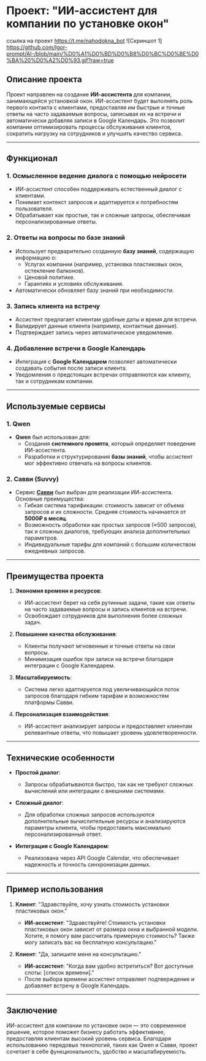 # Проект: "ИИ-ассистент для компании по установке окон"
ссылка на проект https://t.me/nahodokna_bot
![Скриншот 1] https://github.com/Igor-prompt/AI-/blob/main/%D0%A1%D0%BD%D0%B8%D0%BC%D0%BE%D0%BA%20%D0%A2%D0%93.gif?raw=true

## Описание проекта

Проект направлен на создание **ИИ-ассистента** для компании, занимающейся установкой окон. ИИ-ассистент будет выполнять роль первого контакта с клиентами, предоставляя им быстрые и точные ответы на часто задаваемые вопросы, записывая их на встречи и автоматически добавляя записи в Google Календарь. Это позволит компании оптимизировать процессы обслуживания клиентов, сократить нагрузку на сотрудников и улучшить качество сервиса.

---

## Функционал

### 1. **Осмысленное ведение диалога с помощью нейросети**
   - ИИ-ассистент способен поддерживать естественный диалог с клиентами.
   - Понимает контекст запросов и адаптируется к потребностям пользователя.
   - Обрабатывает как простые, так и сложные запросы, обеспечивая персонализированные ответы.

### 2. **Ответы на вопросы по базе знаний**
   - Использует предварительно созданную **базу знаний**, содержащую информацию о:
     - Услугах компании (например, установка пластиковых окон, остекление балконов).
     - Ценовой политике.
     - Гарантиях и условиях обслуживания.
   - Автоматически обновляет базу знаний при необходимости.

### 3. **Запись клиента на встречу**
   - Ассистент предлагает клиентам удобные даты и время для встречи.
   - Валидирует данные клиента (например, контактные данные).
   - Подтверждает запись через автоматическое уведомление.

### 4. **Добавление встречи в Google Календарь**
   - Интеграция с **Google Календарем** позволяет автоматически создавать события после записи клиента.
   - Уведомления о предстоящих встречах отправляются как клиенту, так и сотрудникам компании.

---

## Используемые сервисы

### 1. **Qwen**
   - **Qwen** был использован для:
     - Создания **системного промпта**, который определяет поведение ИИ-ассистента.
     - Разработки и структурирования **базы знаний**, чтобы ассистент мог эффективно отвечать на вопросы клиентов.

### 2. **Савви (Suvvy)**
   - Сервис **[Савви](https://suvvy.ai/)** был выбран для реализации ИИ-ассистента. Основные преимущества:
     - Гибкая система тарификации: стоимость зависит от объема запросов и их сложности. Средняя стоимость начинается от **5000₽ в месяц**.
     - Возможность обработки как простых запросов (≈500 запросов), так и сложных диалогов, требующих анализа дополнительных параметров.
     - Индивидуальные тарифы для компаний с большим количеством ежедневных запросов.

---

## Преимущества проекта

1. **Экономия времени и ресурсов**:
   - ИИ-ассистент берет на себя рутинные задачи, такие как ответы на часто задаваемые вопросы и запись клиентов на встречи.
   - Освобождает сотрудников для выполнения более сложных задач.

2. **Повышение качества обслуживания**:
   - Клиенты получают мгновенные и точные ответы на свои вопросы.
   - Минимизация ошибок при записи на встречи благодаря интеграции с Google Календарем.

3. **Масштабируемость**:
   - Система легко адаптируется под увеличивающийся поток запросов благодаря гибким тарифам и возможностям платформы Савви.

4. **Персонализация взаимодействия**:
   - ИИ-ассистент анализирует запросы и предоставляет клиентам релевантные ответы, что повышает уровень удовлетворенности.

---

## Технические особенности

- **Простой диалог**:
  - Запросы обрабатываются быстро, так как не требуют сложных вычислений или интеграции с внешними системами.
  
- **Сложный диалог**:
  - Для обработки сложных запросов используются дополнительные вычислительные ресурсы и анализируются параметры клиента, чтобы предоставить максимально персонализированный ответ.

- **Интеграция с Google Календарем**:
  - Реализована через API Google Calendar, что обеспечивает надежность и точность синхронизации данных.

---

## Пример использования

1. **Клиент**: "Здравствуйте, хочу узнать стоимость установки пластиковых окон."
   - **ИИ-ассистент**: "Здравствуйте! Стоимость установки пластиковых окон зависит от размера окна и выбранной модели. Хотите, я помогу вам рассчитать примерную стоимость? Также могу записать вас на бесплатную консультацию."

2. **Клиент**: "Да, запишите меня на консультацию."
   - **ИИ-ассистент**: "Когда вам удобно встретиться? Вот доступные слоты: [список времени]."
   - После выбора времени ассистент отправляет подтверждение и добавляет встречу в Google Календарь.

---

## Заключение

ИИ-ассистент для компании по установке окон — это современное решение, которое поможет бизнесу работать эффективнее, предоставляя клиентам высокий уровень сервиса. Благодаря использованию передовых технологий, таких как Qwen и Савви, проект сочетает в себе функциональность, удобство и масштабируемость.
